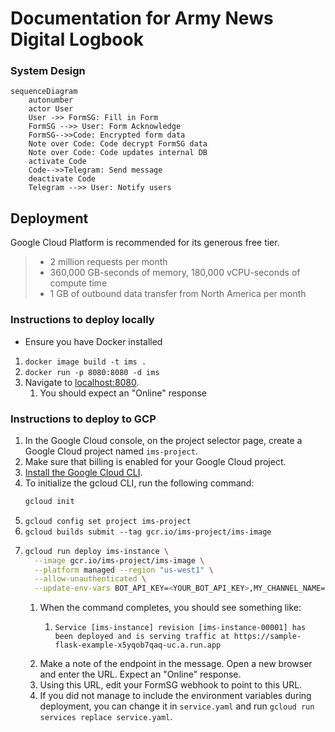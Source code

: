 # Documentation for Army News Digital Logbook

### System Design

```mermaid
sequenceDiagram
    autonumber
    actor User
    User ->> FormSG: Fill in Form
    FormSG -->> User: Form Acknowledge
    FormSG-->>Code: Encrypted form data
    Note over Code: Code decrypt FormSG data
    Note over Code: Code updates internal DB
    activate Code
    Code-->>Telegram: Send message
    deactivate Code
    Telegram -->> User: Notify users
```

## Deployment

Google Cloud Platform is recommended for its generous free tier.

> - 2 million requests per month
> - 360,000 GB-seconds of memory, 180,000 vCPU-seconds of compute time
> - 1 GB of outbound data transfer from North America per month

### Instructions to deploy locally
- Ensure you have Docker installed
  
1. `docker image build -t ims .`
2. `docker run -p 8080:8080 -d ims`
3. Navigate to [localhost:8080](http://localhost:8080).
   1. You should expect an "Online" response

### Instructions to deploy to GCP

1. In the Google Cloud console, on the project selector page, create a Google Cloud project named `ims-project`.
2. Make sure that billing is enabled for your Google Cloud project.
3. [Install the Google Cloud CLI](https://cloud.google.com/sdk/docs/install).
4. To initialize the gcloud CLI, run the following command:
   ```sh
   gcloud init
   ```
5.  `gcloud config set project ims-project`
6.  `gcloud builds submit --tag gcr.io/ims-project/ims-image`
7.  ```sh
    gcloud run deploy ims-instance \
      --image gcr.io/ims-project/ims-image \
      --platform managed --region "us-west1" \
      --allow-unauthenticated \
      --update-env-vars BOT_API_KEY=<YOUR_BOT_API_KEY>,MY_CHANNEL_NAME=<YOUR_CHANNEL_ID>,SECRET_KEY=<YOUR_FORMSG_SECRET_KEY>
    ```
    1. When the command completes, you should see something like:
       1. ```
          Service [ims-instance] revision [ims-instance-00001] has been deployed and is serving traffic at https://sample-flask-example-x5yqob7qaq-uc.a.run.app
          ```
    2. Make a note of the endpoint in the message. Open a new browser and enter the URL. Expect an "Online" response.
    3. Using this URL, edit your FormSG webhook to point to this URL.
    4. If you did not manage to include the environment variables during deployment, you can change it in `service.yaml` and run `gcloud run services replace service.yaml`.